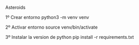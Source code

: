 Asteroids

1º Crear entorno 
  python3 -m venv venv

2º Activar entorno
  source venv/bin/activate

3º Instalar la version de python
  pip install -r requirements.txt

